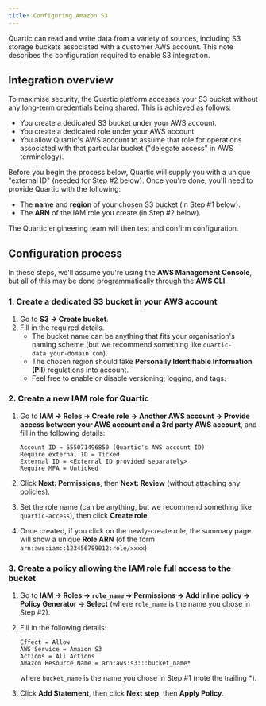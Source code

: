 ```yaml
---
title: Configuring Amazon S3
---
```


Quartic can read and write data from a variety of sources, including S3 storage buckets associated with a customer AWS
account.  This note describes the configuration required to enable S3 integration.

## Integration overview

To maximise security, the Quartic platform accesses your S3 bucket without any long-term credentials being shared.
This is achieved as follows:

 - You create a dedicated S3 bucket under your AWS account.
 - You create a dedicated role under your AWS account.
 - You allow Quartic's AWS account to assume that role for operations associated with that particular bucket
   ("delegate access" in AWS terminology).

Before you begin the process below, Quartic will supply you with a unique "external ID" (needed for Step #2 below).
Once you're done, you'll need to provide Quartic with the following:

 - The __name__ and __region__ of your chosen S3 bucket (in Step #1 below).
 - The __ARN__ of the IAM role you create (in Step #2 below).

The Quartic engineering team will then test and confirm configuration.

## Configuration process
In these steps, we'll assume you're using the __AWS Management Console__, but all of this may be done programmatically
through the __AWS CLI__.

### 1. Create a dedicated S3 bucket in your AWS account

1. Go to __S3 → Create bucket__.
2. Fill in the required details.
   - The bucket name can be anything that fits your organisation's naming scheme (but we recommend something like
     `quartic-data.your-domain.com`).
   - The chosen region should take __Personally Identifiable Information (PII)__ regulations into account.
   - Feel free to enable or disable versioning, logging, and tags.

### 2. Create a new IAM role for Quartic

1. Go to __IAM → Roles → Create role → Another AWS account → Provide access between your AWS account and
   a 3rd party AWS account__, and fill in the following details:

   ```
   Account ID = 555071496850 (Quartic's AWS account ID)
   Require external ID = Ticked
   External ID = <External ID provided separately>
   Require MFA = Unticked
   ```

3. Click __Next: Permissions__, then __Next: Review__ (without attaching any policies).
4. Set the role name (can be anything, but we recommend something like `quartic-access`), then click
   __Create role__.
5. Once created, if you click on the newly-create role, the summary page will show a unique __Role ARN__ (of the form
   `arn:aws:iam::123456789012:role/xxxx`).

### 3. Create a policy allowing the IAM role full access to the bucket

1. Go to __IAM → Roles → `role_name` → Permissions → Add inline policy → Policy Generator → Select__ (where
   `role_name` is the name you chose in Step #2).
2. Fill in the following details:

   ```
   Effect = Allow
   AWS Service = Amazon S3
   Actions = All Actions
   Amazon Resource Name = arn:aws:s3:::bucket_name*
   ```

   where `bucket_name` is the name you chose in Step #1 (note the trailing *).

3. Click __Add Statement__, then click __Next step__, then __Apply Policy__.
